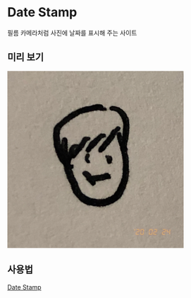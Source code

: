 # Date Stamp

필름 카메라처럼 사진에 날짜를 표시해 주는 사이트

## 미리 보기

![미리 보기](preview.png)

## 사용법

[Date Stamp](https://date-stamp.pages.dev)
